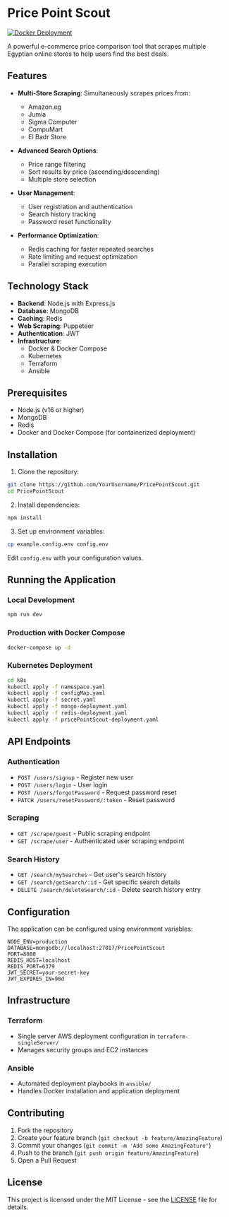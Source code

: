 # Price Point Scout

[![Docker Deployment](https://github.com/OmarZakaria10/PricePointScout/blob/main/.github/workflows/nodetest.yml/badge.svg)](https://github.com/OmarZakaria10/PricePointScout/blob/main/.github/workflows/nodetest.yml)

A powerful e-commerce price comparison tool that scrapes multiple Egyptian online stores to help users find the best deals.

## Features

- **Multi-Store Scraping**: Simultaneously scrapes prices from:
  - Amazon.eg
  - Jumia
  - Sigma Computer
  - CompuMart
  - El Badr Store
  
- **Advanced Search Options**:
  - Price range filtering
  - Sort results by price (ascending/descending)
  - Multiple store selection

- **User Management**:
  - User registration and authentication
  - Search history tracking
  - Password reset functionality
  
- **Performance Optimization**:
  - Redis caching for faster repeated searches
  - Rate limiting and request optimization
  - Parallel scraping execution

## Technology Stack

- **Backend**: Node.js with Express.js
- **Database**: MongoDB
- **Caching**: Redis
- **Web Scraping**: Puppeteer
- **Authentication**: JWT
- **Infrastructure**:
  - Docker & Docker Compose
  - Kubernetes
  - Terraform
  - Ansible

## Prerequisites

- Node.js (v16 or higher)
- MongoDB
- Redis
- Docker and Docker Compose (for containerized deployment)

## Installation

1. Clone the repository:
```bash
git clone https://github.com/YourUsername/PricePointScout.git
cd PricePointScout
```

2. Install dependencies:
```bash
npm install
```

3. Set up environment variables:
```bash
cp example.config.env config.env
```
Edit `config.env` with your configuration values.

## Running the Application

### Local Development
```bash
npm run dev
```

### Production with Docker Compose
```bash
docker-compose up -d
```

### Kubernetes Deployment
```bash
cd k8s
kubectl apply -f namespace.yaml
kubectl apply -f configMap.yaml
kubectl apply -f secret.yaml
kubectl apply -f mongo-deployment.yaml
kubectl apply -f redis-deployment.yaml
kubectl apply -f pricePointScout-deployment.yaml
```

## API Endpoints

### Authentication
- `POST /users/signup` - Register new user
- `POST /users/login` - User login
- `POST /users/forgotPassword` - Request password reset
- `PATCH /users/resetPassword/:token` - Reset password

### Scraping
- `GET /scrape/guest` - Public scraping endpoint
- `GET /scrape/user` - Authenticated user scraping endpoint

### Search History
- `GET /search/mySearches` - Get user's search history
- `GET /search/getSearch/:id` - Get specific search details
- `DELETE /search/deleteSearch/:id` - Delete search history entry

## Configuration

The application can be configured using environment variables:

```env
NODE_ENV=production
DATABASE=mongodb://localhost:27017/PricePointScout
PORT=8080
REDIS_HOST=localhost
REDIS_PORT=6379
JWT_SECRET=your-secret-key
JWT_EXPIRES_IN=90d
```

## Infrastructure

### Terraform
- Single server AWS deployment configuration in `terraform-singleServer/`
- Manages security groups and EC2 instances

### Ansible
- Automated deployment playbooks in `ansible/`
- Handles Docker installation and application deployment

## Contributing

1. Fork the repository
2. Create your feature branch (`git checkout -b feature/AmazingFeature`)
3. Commit your changes (`git commit -m 'Add some AmazingFeature'`)
4. Push to the branch (`git push origin feature/AmazingFeature`)
5. Open a Pull Request

## License

This project is licensed under the MIT License - see the [LICENSE](LICENSE) file for details.